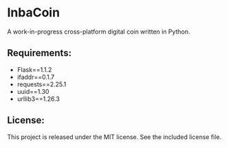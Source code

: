# InbaCoin
A work-in-progress cross-platform digital coin written in Python.

## Requirements:
- Flask==1.1.2
- ifaddr==0.1.7
- requests==2.25.1
- uuid==1.30
- urllib3==1.26.3

## License:
This project is released under the MIT license. See the included license file.
